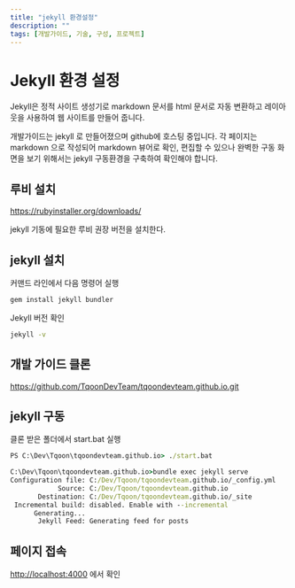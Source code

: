 ```yaml
---
title: "jekyll 환경설정"
description: ""
tags: [개발가이드, 기술, 구성, 프로젝트]
---
```



# Jekyll 환경 설정
Jekyll은 정적 사이트 생성기로 markdown 문서를 html 문서로 자동 변환하고 레이아웃을 사용하여 웹 사이트를 만들어 줍니다.

개발가이드는 jekyll 로 만들어졌으며 github에 호스팅 중입니다.
각 페이지는 markdown 으로 작성되어 markdown 뷰어로 확인, 편집할 수 있으나 
완벽한 구동 화면을 보기 위해서는 jekyll 구동환경을 구축하여 확인해야 합니다.


## 루비 설치

<https://rubyinstaller.org/downloads/>

jekyll 기동에 필요한 루비 권장 버전을 설치한다.

## jekyll 설치

커맨드 라인에서 다음 명령어 실행

```cmd
gem install jekyll bundler
```
Jekyll 버전 확인
```cmd
jekyll -v 
```

## 개발 가이드 클론

<https://github.com/TqoonDevTeam/tqoondevteam.github.io.git>

## jekyll 구동

클론 받은 폴더에서 start.bat 실행

```cmd
PS C:\Dev\Tqoon\tqoondevteam.github.io> ./start.bat

C:\Dev\Tqoon\tqoondevteam.github.io>bundle exec jekyll serve
Configuration file: C:/Dev/Tqoon/tqoondevteam.github.io/_config.yml
            Source: C:/Dev/Tqoon/tqoondevteam.github.io
       Destination: C:/Dev/Tqoon/tqoondevteam.github.io/_site
 Incremental build: disabled. Enable with --incremental
      Generating...
       Jekyll Feed: Generating feed for posts

```

## 페이지 접속

<http://localhost:4000> 에서 확인
